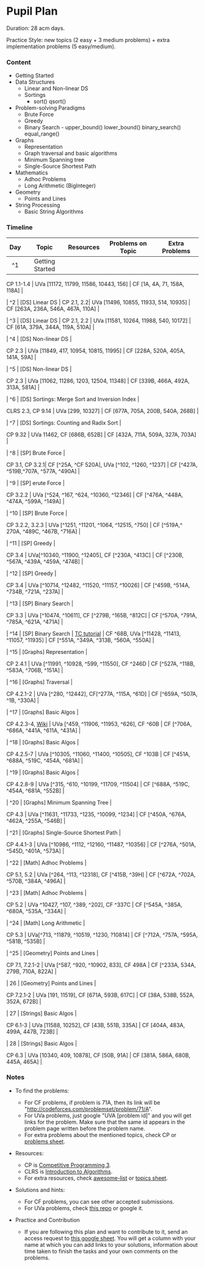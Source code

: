 # Pupil Plan

Duration: 28 acm days.

Practice Style: new topics (2 easy + 3 medium problems) + extra implementation problems (5 easy/medium).

### Content

- Getting Started
- Data Structures
    - Linear and Non-linear DS
    - Sortings
        - sort() qsort()
- Problem-solving Paradigms
    - Brute Force
    - Greedy
    - Binary Search
          - upper_bound() lower_bound() binary_search() equal_range()
- Graphs
    - Representation
    - Graph traversal and basic algorithms
    - Minimum Spanning tree
    - Single-Source Shortest Path
- Mathematics
    - Adhoc Problems
    - Long Arithmetic (BigInteger)
- Geometry
    - Points and Lines
- String Processing
    - Basic String Algorithms

### Timeline

| Day           | Topic         | Resources  | Problems on Topic | Extra Problems |
| :-----------: |:-------------:| :---------:|:-----------------:|:--------------:|
| ^1 | Getting Started |

CP 1.1-1.4 |  UVa [11172, 11799, 11586, 10443, 156] | CF [1A, 4A, 71, 158A, 118A] |

| ^2 | [DS] Linear DS | CP 2.1, 2.2| UVa [11496, 10855, 11933, 514, 10935] | CF [263A, 236A, 546A, 467A, 110A] |

| ^3 | [DS] Linear DS | CP 2.1, 2.2 | UVa [11581, 10264, 11988, 540, 10172] | CF [61A, 379A, 344A, 119A, 510A] |

| ^4 | [DS] Non-linear DS |

CP 2.3 | UVa [11849, 417, 10954, 10815, 11995] | CF [228A, 520A, 405A, 141A, 59A] |

| ^5 | [DS] Non-linear DS |

CP 2.3 | UVa [11062, 11286, 1203, 12504, 11348] | CF [339B, 466A, 492A, 313A, 581A] |

| ^6 | [DS] Sortings: Merge Sort and Inversion Index |

CLRS 2.3, CP 9.14 | UVa [299, 10327] | CF [677A, 705A, 200B, 540A, 268B] |

| ^7 | [DS] Sortings: Counting and Radix Sort |

CP 9.32 | UVa 11462, CF [686B, 652B] | CF [432A, 711A, 509A, 327A, 703A] |

| ^8 | [SP] Brute Force |

CP 3.1, CP 3.2.1| CF [^25A, ^CF 520A], UVa [^102, ^1260, ^1237] | CF [^427A, ^519B,^707A, ^577A, ^490A] |

| ^9 | [SP] erute Force |

CP 3.2.2 | UVa [^524, ^167, ^624, ^10360, ^12346] | CF [^476A, ^448A, ^474A, ^599A, ^149A] |

| ^10 | [SP] Brute Force |

CP 3.2.2, 3.2.3 | UVa [^1251, ^11201, ^1064, ^12515, ^750] | CF [^519A,^ 270A, ^489C, ^467B, ^716A] |

| ^11 | [SP] Greedy |

CP 3.4 | UVa[^10340, ^11900, ^12405], CF [^230A, ^413C] | CF [^230B, ^567A, ^439A, ^459A, ^474B] |

| ^12 | [SP] Greedy |

CP 3.4 | UVa [^10714, ^12482, ^11520, ^11157, ^10026] | CF [^459B, ^514A, ^734B, ^721A, ^237A] |

| ^13 | [SP] Binary Search |

CP 3.3 | UVa [^10474, ^10611], CF [^279B, ^165B, ^812C] | CF [^570A, ^791A, ^785A, ^621A, ^471A] |

| ^14 | [SP] Binary Search |
[TC tutorial](https://www.topcoder.com/community/data-science/data-science-tutorials/binary-search/)
| CF ^68B, UVa [^11428, ^11413, ^11057, ^11935] | CF [^551A, ^349A, ^313B, ^560A, ^550A] |

| ^15 | [Graphs] Representation |

CP 2.4.1 | UVa [^11991, ^10928, ^599, ^11550], CF ^246D | CF [^527A, ^118B, ^583A, ^706B, ^151A] |

| ^16 | [Graphs] Traversal |

CP 4.2.1-2 | UVa [^280, ^12442], CF[^277A, ^115A, ^61D] | CF [^659A, ^507A, ^1B, ^330A] |

| ^17 | [Graphs] Basic Algos |

CP 4.2.3-4, [Wiki](https://en.wikipedia.org/wiki/Topological_sorting) | UVa [^459, ^11906, ^11953, ^626], CF ^60B | CF [^706A, ^686A, ^441A, ^611A, ^431A] |

| ^18 | [Graphs] Basic Algos |

CP 4.2.5-7 | UVa [^10305, ^11060, ^11400, ^10505], CF ^103B | CF [^451A, ^688A, ^519C, ^454A, ^681A] |

| ^19 | [Graphs] Basic Algos |

CP 4.2.8-9 | UVa [^315, ^610, ^10199, ^11709, ^11504] | CF [^688A, ^519C, ^454A, ^681A, ^552B] |

| ^20 | [Graphs] Minimum Spanning Tree |

CP 4.3 | UVa [^11631, ^11733, ^1235, ^10099, ^1234] | CF [^450A, ^676A, ^462A, ^255A, ^546B] |

| ^21 | [Graphs] Single-Source Shortest Path |

CP 4.4.1-3 | UVa [^10986, ^1112, ^12160, ^11487, ^10356] | CF [^276A, ^501A, ^545D, ^401A, ^573A] |

| ^22 | [Math] Adhoc Problems |

CP 5.1, 5.2 | UVa [^264, ^113, ^12318], CF [^415B, ^39H] | CF [^672A, ^702A, ^570B, ^384A, ^496A] |

| ^23 | [Math] Adhoc Problems |


CP 5.2 | UVa ^10427, ^107, ^389, ^202], CF ^337C | CF [^545A, ^385A, ^680A, ^535A, ^334A] |

| ^24 | [Math] Long Arithmetic |

CP 5.3 | UVa[^713, ^11879, ^10519, ^1230, ?10814] | CF [^712A, ^757A, ^595A, ^581B, ^535B] |

| ^25 | [Geometry] Points and Lines |

CP 7.1, 7.2.1-2 | UVa [^587, ^920, ^10902, 833], CF 498A | CF [^233A, 534A, 279B, 710A, 822A] |

| 26 | [Geometry] Points and Lines |

CP 7.2.1-2 | UVa [191, 11519], CF [671A, 593B, 617C] | CF [38A, 538B, 552A, 352A, 672B] |

| 27 | [Strings] Basic Algos |

CP 6.1-3 | UVa [11588, 10252], CF [43B, 551B, 335A] | CF [404A, 483A, 499A, 447B, 723B] |

| 28 | [Strings] Basic Algos |

CP 6.3 | UVa [10340, 409, 10878], CF [50B, 91A] | CF [381A, 586A, 680B, 445A, 465A] |

### Notes
- To find the problems:
    - For CF problems, if problem is 71A, then its link will be "http://codeforces.com/problemset/problem/71/A".
    - For UVa problems, just google "UVA [problem id]" and you will get links for the problem. Make sure that the same id appears in the problem page written before the problem name.
    - For extra problems about the mentioned topics, check CP or [problems sheet](https://docs.google.com/spreadsheets/d/1blSbPr1pAFZSzlAi2IVdTeytz2yO7Ejx9SeQWOSxY0w).

- Resources:
    - CP is [Competitive Programming 3](https://cpbook.net/).
    - CLRS is [Introduction to Algorithms](https://mitpress.mit.edu/books/introduction-algorithms).
    - For extra resources, check [awesome-list](https://github.com/lnishan/awesome-competitive-programming) or [topics sheet](https://docs.google.com/spreadsheets/d/1tLEm58_2bQgM7qhATSjN0fGbdLLtaOCjUFnTGniHbjI).

- Solutions and hints:
    - For CF problems, you can see other accepted submissions.
    - For UVa problems, check [this repo](https://github.com/AhmadElsagheer/UVa-Solutions) or google it.

- Practice and Contribution
    - If you are following this plan and want to contribute to it, send an access request to [this google sheet](https://docs.google.com/spreadsheets/d/1J-8hU8HrxXnAPNpku_zyAPzObq0_cpiDq1j0BK8y55Q/edit?usp=sharing). You will get a column with your name at which you can add links to your solutions, information about time taken to finish the tasks and your own comments on the problems.
